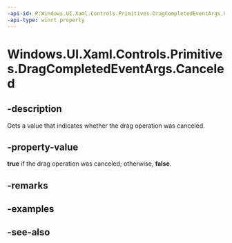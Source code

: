 ```yaml
---
-api-id: P:Windows.UI.Xaml.Controls.Primitives.DragCompletedEventArgs.Canceled
-api-type: winrt property
---
```


<!-- Property syntax
public bool Canceled { get; }
-->

# Windows.UI.Xaml.Controls.Primitives.DragCompletedEventArgs.Canceled

## -description
Gets a value that indicates whether the drag operation was canceled.



## -property-value
**true** if the drag operation was canceled; otherwise, **false**.

## -remarks

## -examples

## -see-also
